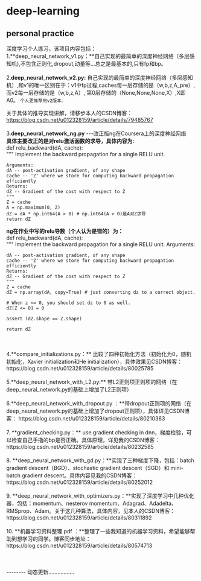 # deep-learning
personal practice
---------------
深度学习个人练习，该项目内容包括：<br>
1.**deep_neural_network_v1.py：**自己实现的最简单的深度神经网络（多层感知机),不包含正则化,dropout,动量等...总之是最基本的,只有fp和bp。
<br>
<br>
2.**deep_neural_network_v2.py:** 自己实现的最简单的深度神经网络（多层感知机）,和v1的唯一区别在于：v1中fp过程,caches每一层存储的是（w,b,z,A_pre）,
而v2每一层存储的是（w,b,z,A）, 第0层存储的（None,None,None,X）,X即A0。    `个人更推荐用v2版本`.

关于具体的推导实现讲解，请移步本人的CSDN博客：https://blog.csdn.net/u012328159/article/details/79485767
<br>
<br>
3.**deep_neural_network_ng.py** ---改正版ng在Coursera上的深度神经网络<br>
**具体主要改正的是对relu激活函数的求导，具体内容为:<br>**
def relu_backward(dA, cache):<br>
	"""
	Implement the backward propagation for a single RELU unit.
	
	Arguments:
	dA -- post-activation gradient, of any shape
	cache -- 'Z' where we store for computing backward propagation efficiently
	Returns:
	dZ -- Gradient of the cost with respect to Z
	"""
	Z = cache
	A = np.maximum(0, Z)
	dZ = dA * np.int64(A > 0) # np.int64(A > 0)是A对Z求导
	return dZ
**ng在作业中写的relu导数（个人认为是错的）为：<br>**
def relu_backward(dA, cache):<br>
    """
    Implement the backward propagation for a single RELU unit.
    Arguments:
    
    dA -- post-activation gradient, of any shape
    cache -- 'Z' where we store for computing backward propagation efficiently
    Returns:
    dZ -- Gradient of the cost with respect to Z
    """
    Z = cache
    dZ = np.array(dA, copy=True) # just converting dz to a correct object.
    
    # When z <= 0, you should set dz to 0 as well. 
    dZ[Z <= 0] = 0
    
    assert (dZ.shape == Z.shape)
    
    return dZ
<br>
<br>
4.**compare_initializations.py：** 比较了四种初始化方法（初始化为0，随机初始化，Xavier initialization和He initialization），具体效果见CSDN博客：https://blog.csdn.net/u012328159/article/details/80025785
<br>
<br>
5.**deep_neural_network_with_L2.py:** 带L2正则项正则项的网络（在deep_neural_network.py的基础上增加了L2正则项）
<br>
<br>
6.**deep_neural_network_with_dropout.py ：**带dropout正则项的网络（在deep_neural_network.py的基础上增加了dropout正则项），具体详见CSDN博客：
https://blog.csdn.net/u012328159/article/details/80210363
<br>
<br>
7. **gradient_checking.py：** use gradient checking in dnn，梯度检验，可以检查自己手撸的bp是否正确。具体原理，详见我的CSDN博客：https://blog.csdn.net/u012328159/article/details/80232585
<br>
<br>
8. **deep_neural_network_with_gd.py：**实现了三种梯度下降，包括：batch gradient descent（BGD）、stochastic gradient descent（SGD）和 mini-batch gradient descent。具体内容见我的CSDN博客：https://blog.csdn.net/u012328159/article/details/80252012
<br>
<br>
9. **deep_neural_network_with_optimizers.py：**实现了深度学习中几种优化器，包括：momentum、nesterov momentum、Adagrad、Adadelta、RMSprop、Adam。关于这几种算法，具体内容，见本人的CSDN博客：https://blog.csdn.net/u012328159/article/details/80311892
<br>
<br>
10. **机器学习资料整理.pdf ：**整理了一些我知道的机器学习资料，希望能够帮助到想学习的同学。博客同步地址：https://blog.csdn.net/u012328159/article/details/80574713
<br>
<br>
<br>
<br>
--------
动态更新.................
